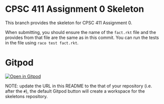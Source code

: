 # CPSC 411 Assignment 0 Skeleton
This branch provides the skeleton for CPSC 411 Assignment 0.

When submitting, you should ensure the name of the `fact.rkt` file and the
provides from that file are the same as in this commit.
You can run the tests in the file using `raco test fact.rkt`.

# Gitpod

[![Open in Gitpod](https://gitpod.io/button/open-in-gitpod.svg)](https://gitpod.io/#https://github.com/capt-hb/compilers-skeletons-vub)

NOTE: update the URL in this README to the that of your repository (i.e. after the `#`), the default Gitpod button will create a workspace for the skeletons repository.
